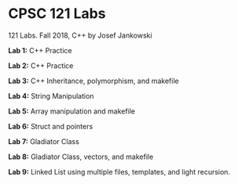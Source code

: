 # CPSC 121 Labs
121 Labs. Fall 2018, C++
by Josef Jankowski

**Lab 1:** C++ Practice

**Lab 2:** C++ Practice

**Lab 3:** C++ Inheritance, polymorphism, and makefile

**Lab 4:** String Manipulation

**Lab 5:** Array manipulation and makefile

**Lab 6:** Struct and pointers 

**Lab 7:** Gladiator Class

**Lab 8:** Gladiator Class, vectors, and makefile

**Lab 9:** Linked List using multiple files, templates, and light recursion.
